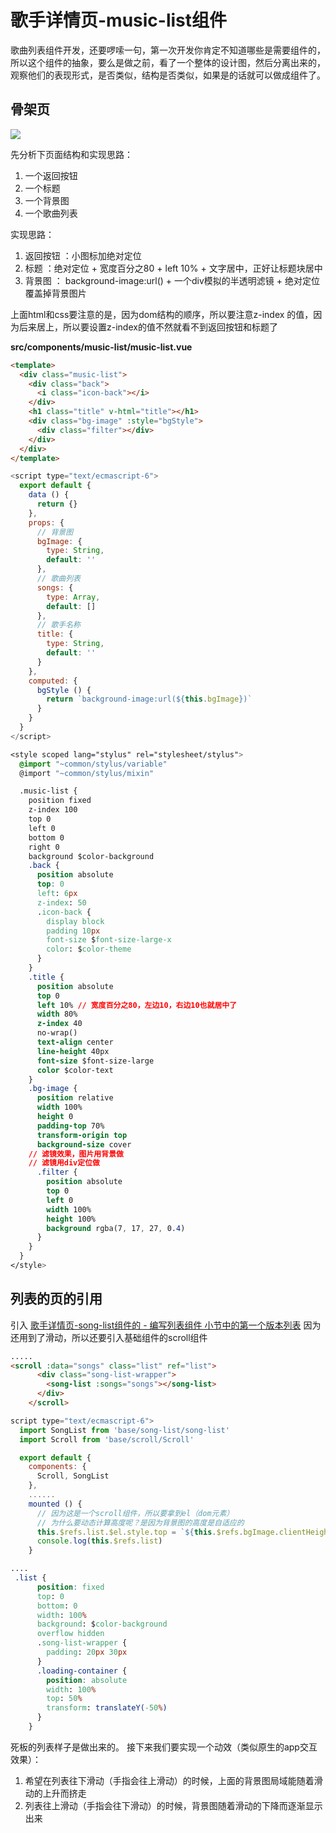 # 歌手详情页-music-list组件

歌曲列表组件开发，还要啰嗦一句，第一次开发你肯定不知道哪些是需要组件的，所以这个组件的抽象，要么是做之前，看了一个整体的设计图，然后分离出来的，观察他们的表现形式，是否类似，结构是否类似，如果是的话就可以做成组件了。

## 骨架页
![](/assets/musicapp/歌手详情歌曲列表页面骨架效果.png)

先分析下页面结构和实现思路：

1. 一个返回按钮
2. 一个标题
3. 一个背景图
4. 一个歌曲列表

实现思路：

1. 返回按钮 ：小图标加绝对定位
2. 标题 ：绝对定位 + 宽度百分之80 + left 10% + 文字居中，正好让标题块居中
3. 背景图 ： background-image:url() + 一个div模拟的半透明滤镜 + 绝对定位覆盖掉背景图片

上面html和css要注意的是，因为dom结构的顺序，所以要注意z-index 的值，因为后来居上，所以要设置z-index的值不然就看不到返回按钮和标题了

**src/components/music-list/music-list.vue**
```html
<template>
  <div class="music-list">
    <div class="back">
      <i class="icon-back"></i>
    </div>
    <h1 class="title" v-html="title"></h1>
    <div class="bg-image" :style="bgStyle">
      <div class="filter"></div>
    </div>
  </div>
</template>
```
```javascript
<script type="text/ecmascript-6">
  export default {
    data () {
      return {}
    },
    props: {
      // 背景图
      bgImage: {
        type: String,
        default: ''
      },
      // 歌曲列表
      songs: {
        type: Array,
        default: []
      },
      // 歌手名称
      title: {
        type: String,
        default: ''
      }
    },
    computed: {
      bgStyle () {
        return `background-image:url(${this.bgImage})`
      }
    }
  }
</script>
```
```css
<style scoped lang="stylus" rel="stylesheet/stylus">
  @import "~common/stylus/variable"
  @import "~common/stylus/mixin"

  .music-list {
    position fixed
    z-index 100
    top 0
    left 0
    bottom 0
    right 0
    background $color-background
    .back {
      position absolute
      top: 0
      left: 6px
      z-index: 50
      .icon-back {
        display block
        padding 10px
        font-size $font-size-large-x
        color: $color-theme
      }
    }
    .title {
      position absolute
      top 0
      left 10% // 宽度百分之80，左边10，右边10也就居中了
      width 80%
      z-index 40
      no-wrap()
      text-align center
      line-height 40px
      font-size $font-size-large
      color $color-text
    }
    .bg-image {
      position relative
      width 100%
      height 0
      padding-top 70%
      transform-origin top
      background-size cover
    // 滤镜效果，图片用背景做
    // 滤镜用div定位做
      .filter {
        position absolute
        top 0
        left 0
        width 100%
        height 100%
        background rgba(7, 17, 27, 0.4)
      }
    }
  }
</style>
```

## 列表的页的引用
引入 [歌手详情页-song-list组件的 - 编写列表组件 小节中的第一个版本列表](/chapter/m/singer/detail_song_list.md)
因为还用到了滑动，所以还要引入基础组件的scroll组件

```html
.....
<scroll :data="songs" class="list" ref="list">
      <div class="song-list-wrapper">
        <song-list :songs="songs"></song-list>
      </div>
    </scroll>
```
```javascript
script type="text/ecmascript-6">
  import SongList from 'base/song-list/song-list'
  import Scroll from 'base/scroll/Scroll'

  export default {
    components: {
      Scroll, SongList
    },
    ......
    mounted () {
      // 因为这是一个scroll组件，所以要拿到el（dom元素）
      // 为什么要动态计算高度呢？是因为背景图的高度是自适应的
      this.$refs.list.$el.style.top = `${this.$refs.bgImage.clientHeight}px`
      console.log(this.$refs.list)
    }
```
```css
....
 .list {
      position: fixed
      top: 0
      bottom: 0
      width: 100%
      background: $color-background
      overflow hidden
      .song-list-wrapper {
        padding: 20px 30px
      }
      .loading-container {
        position: absolute
        width: 100%
        top: 50%
        transform: translateY(-50%)
      }
    }
```


死板的列表样子是做出来的。
接下来我们要实现一个动效（类似原生的app交互效果）：

1. 希望在列表往下滑动（手指会往上滑动）的时候，上面的背景图局域能随着滑动的上升而挤走
2. 列表往上滑动（手指会往下滑动）的时候，背景图随着滑动的下降而逐渐显示出来